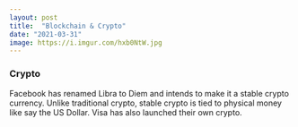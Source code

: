 ```yaml
---
layout: post
title:  "Blockchain & Crypto"
date: "2021-03-31"
image: https://i.imgur.com/hxb0NtW.jpg
---
```


### Crypto
Facebook has renamed Libra to Diem and intends to make it a stable crypto currency. Unlike traditional crypto, stable crypto is tied to physical money like say the US Dollar. Visa has also launched their own crypto.
